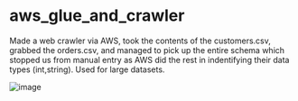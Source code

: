 # aws_glue_and_crawler

Made a web crawler via AWS, took the contents of the customers.csv, grabbed the orders.csv, and managed to pick up the entire schema which stopped us from manual entry as AWS did the rest in indentifying their data types (int,string).
Used for large datasets.

![image](https://github.com/user-attachments/assets/bce189ff-4481-4ecc-a0d0-cd4a8b1c641e)
